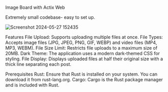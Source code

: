 Image Board with Actix Web

Extremely small codebase- easy to set up. 


![Screenshot 2024-05-27 152435](https://github.com/ChessLogical/Adelia/assets/169053333/2daa914a-0fb9-4175-ae76-d79124136169)





Features
File Upload: Supports uploading multiple files at once.
File Types: Accepts image files (JPG, JPEG, PNG, GIF, WEBP) and video files (MP4, MP3, WEBM).
File Size Limit: Restricts file uploads to a maximum size of 20MB.
Dark Theme: The application uses a modern dark-themed CSS for styling.
File Display: Displays uploaded files at half their original size with a thick line separating each post.

Prerequisites
Rust: Ensure that Rust is installed on your system. You can download it from rust-lang.org.
Cargo: Cargo is the Rust package manager and is included with Rust.
